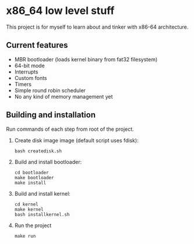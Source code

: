 # x86_64 low level stuff

This project is for myself to learn about and tinker with x86-64 architecture. 

## Current features
- MBR bootloader (loads kernel binary from fat32 filesystem)
- 64-bit mode
- Interrupts
- Custom fonts
- Timers
- Simple round robin scheduler
- No any kind of memory management yet

## Building and installation

Run commands of each step from root of the project.

1. Create disk image image (default script uses fdisk):
    ```
    bash createdisk.sh
2. Build and install bootloader:
    ```
    cd bootloader
    make bootloader
    make install
3. Build and install kernel:
    ```
    cd kernel
    make kernel
    bash installkernel.sh
4. Run the project
    ```
    make run